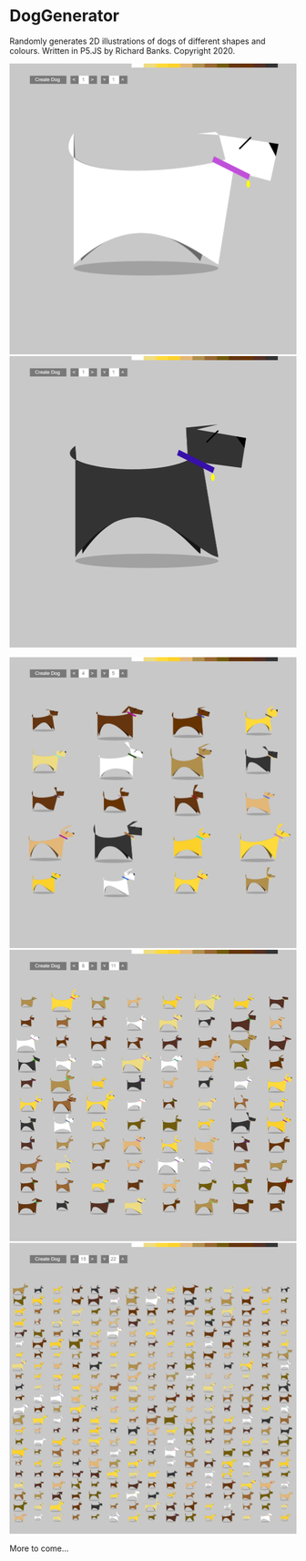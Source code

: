 # DogGenerator

Randomly generates 2D illustrations of dogs of different shapes and colours.
Written in P5.JS by Richard Banks. Copyright 2020.

![Just one dog](https://github.com/rbanks1/DogGenerator/blob/master/images/Dog001.png?raw=true)
![Just one dog](https://github.com/rbanks1/DogGenerator/blob/master/images/Dog005.png?raw=true)

![Many dogs](https://github.com/rbanks1/DogGenerator/blob/master/images/Dogs001.png?raw=true)
![Many dogs](https://github.com/rbanks1/DogGenerator/blob/master/images/Dogs002.png?raw=true)
![Many dogs](https://github.com/rbanks1/DogGenerator/blob/master/images/Dogs003.png?raw=true)

More to come...
